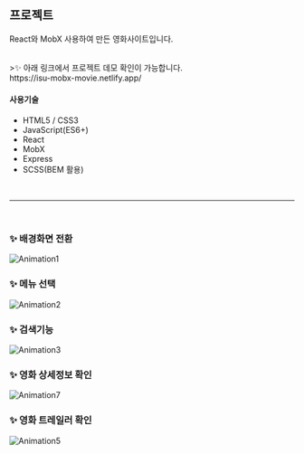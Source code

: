 ## 프로젝트
React와 MobX 사용하여 만든 영화사이트입니다.

<br />
>✨ 아래 링크에서 프로젝트 데모 확인이 가능합니다. <br />
https://isu-mobx-movie.netlify.app/

<br />

#### 사용기술
- HTML5 / CSS3
- JavaScript(ES6+)
- React
- MobX
- Express
- SCSS(BEM 활용)

<br />
<hr />
<br />


### ✨ 배경화면 전환
![Animation1](https://user-images.githubusercontent.com/29578054/122947939-7cb96c00-d3b5-11eb-98b2-40f406feb3ce.gif)


### ✨ 메뉴 선택
![Animation2](https://user-images.githubusercontent.com/29578054/122947661-4aa80a00-d3b5-11eb-8735-fc69cb3d4295.gif)


### ✨ 검색기능
![Animation3](https://user-images.githubusercontent.com/29578054/122947734-598ebc80-d3b5-11eb-8748-ccde8aca00b2.gif)


### ✨ 영화 상세정보 확인
![Animation7](https://user-images.githubusercontent.com/29578054/122950098-26e5c380-d3b7-11eb-934a-ee8bc8b494ea.gif)


### ✨ 영화 트레일러 확인
![Animation5](https://user-images.githubusercontent.com/29578054/122950212-3d8c1a80-d3b7-11eb-8a63-cca4ecfa01bc.gif)



